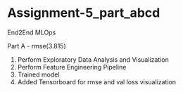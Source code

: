 # Assignment-5_part_abcd
End2End MLOps

Part A - rmse(3.815)
1. Perform Exploratory Data Analysis and Visualization
2. Perform Feature Engineering Pipeline
3. Trained model 
4. Added Tensorboard for rmse and val loss visualization 

